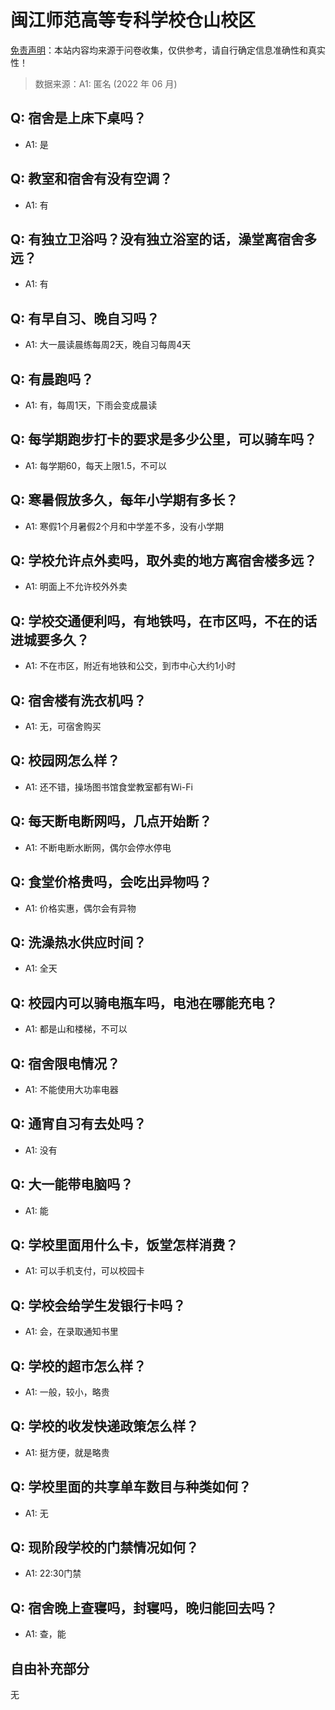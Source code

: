 # 闽江师范高等专科学校仓山校区

[免责声明](https://colleges.chat/#_3)：本站内容均来源于问卷收集，仅供参考，请自行确定信息准确性和真实性！

> 数据来源：A1: 匿名 (2022 年 06 月)

## Q: 宿舍是上床下桌吗？

- A1: 是

## Q: 教室和宿舍有没有空调？

- A1: 有

## Q: 有独立卫浴吗？没有独立浴室的话，澡堂离宿舍多远？

- A1: 有

## Q: 有早自习、晚自习吗？

- A1: 大一晨读晨练每周2天，晚自习每周4天

## Q: 有晨跑吗？

- A1: 有，每周1天，下雨会变成晨读

## Q: 每学期跑步打卡的要求是多少公里，可以骑车吗？

- A1: 每学期60，每天上限1.5，不可以

## Q: 寒暑假放多久，每年小学期有多长？

- A1: 寒假1个月暑假2个月和中学差不多，没有小学期

## Q: 学校允许点外卖吗，取外卖的地方离宿舍楼多远？

- A1: 明面上不允许校外外卖

## Q: 学校交通便利吗，有地铁吗，在市区吗，不在的话进城要多久？

- A1: 不在市区，附近有地铁和公交，到市中心大约1小时

## Q: 宿舍楼有洗衣机吗？

- A1: 无，可宿舍购买

## Q: 校园网怎么样？

- A1: 还不错，操场图书馆食堂教室都有Wi-Fi

## Q: 每天断电断网吗，几点开始断？

- A1: 不断电断水断网，偶尔会停水停电

## Q: 食堂价格贵吗，会吃出异物吗？

- A1: 价格实惠，偶尔会有异物

## Q: 洗澡热水供应时间？

- A1: 全天

## Q: 校园内可以骑电瓶车吗，电池在哪能充电？

- A1: 都是山和楼梯，不可以

## Q: 宿舍限电情况？

- A1: 不能使用大功率电器

## Q: 通宵自习有去处吗？

- A1: 没有

## Q: 大一能带电脑吗？

- A1: 能

## Q: 学校里面用什么卡，饭堂怎样消费？

- A1: 可以手机支付，可以校园卡

## Q: 学校会给学生发银行卡吗？

- A1: 会，在录取通知书里

## Q: 学校的超市怎么样？

- A1: 一般，较小，略贵

## Q: 学校的收发快递政策怎么样？

- A1: 挺方便，就是略贵

## Q: 学校里面的共享单车数目与种类如何？

- A1: 无

## Q: 现阶段学校的门禁情况如何？

- A1: 22:30门禁

## Q: 宿舍晚上查寝吗，封寝吗，晚归能回去吗？

- A1: 查，能

## 自由补充部分

无